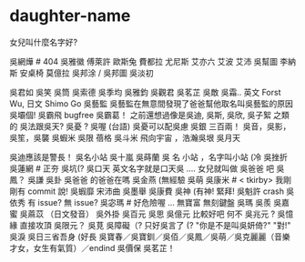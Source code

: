 daughter-name
=============

女兒叫什麼名字好?

吳網燁 # 404
吳雅徽
傅萊許
歐斯兔
費都拉
尤尼斯
艾亦六
艾波
艾沛
吳幫圖
李納斯
安桌椅
莫億拉
吳邦涂 / 吳邦圖
吳淡初

吳君如
吳笑
吳筒
吳索德
吳季均
吳雅鈞
吳觀君
吳茗芷
吳敵
吳霜.. 英文 Forst Wu, 日文 Shimo Go
吳藝監
吳藝監在無意間發現了爸爸幫他取名叫吳藝監的原因
吳壩個!
吳霸飛 bugfree
吳霸葛！
之前還想過像是吳迪, 吳斯, 吳欣, 吳子絮 之類的
吳法跟吳天?
吳憂 ?
吳喔 (台語)
吳憂可以配吳慮
吳銀 三百兩！
吳音，吳影，吳笙，吳襲
吳蝦米
吳限
蓓格
吳斗米
飛向宇宙 ，浩瀚吳垠
吳月天

吳迪應該是警長！
吳名小站
吳十嵐
吳蒔蘭
吳 名 小站 ，名字叫小站 (冷
吳挫折
吳蓮網 # 正夯
吳坑(?
吳口天 英文名字就是口天吳 ....
女兒就叫做 吳爸爸 吧
吳鳳？
吳謙 吳卦
吳爸爸 的爸爸在嗎
吳金燕 (無經驗
吳萌
吳康米 # < tkirby> 我剛剛有 commit 說!
吳蝦靡
宋沛曲
吳墨舉
吳康費
吳神 (有神! 緊拜!
吳魁許 crash
吳依秀 有 issue? 無 issue?
吳宓瑪 # 好危險喔 ...
無寶富
無刻鍵盤
吳瑪
吳羨
吳嘉蜜
吳蔴苡 （日文發音）
吳外掛
吳百元
吳思
吳億元 比較好吧
 何不 吳兆元 ?
吳憶緣
直接攻頂 吳限元？
吳莧
吳障礙（?
只好吳言了 (?
"你是不是叫吳妍倚?" "對!"
吳淚
吳日三省吾身 (好長
吳寶春／吳寶釧／吳佰／吳鳳／吳萌／吳克麗麗（音樂才女，女生有氣質）／endind
吳價保
吳茗芷！



